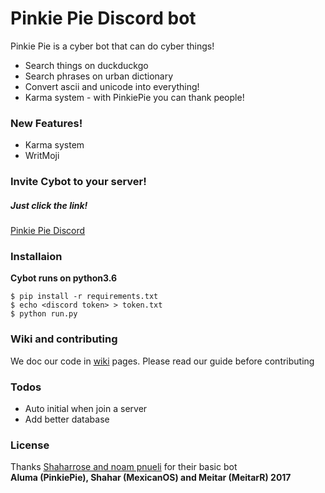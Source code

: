 # Pinkie Pie Discord bot

Pinkie Pie is a cyber bot that can do cyber things!
  - Search things on duckduckgo
  - Search phrases on urban dictionary
  - Convert ascii and unicode into everything!
  - Karma system - with PinkiePie you can thank people!

### New Features!

  - Karma system
  - WritMoji

### Invite Cybot to your server!
##### Just click the link!
[Pinkie Pie Discord](https://discordapp.com/oauth2/authorize?&client_id=342379387997519872&scope=bot&permissions=10)


### Installaion
**Cybot runs on python3.6**
```shell
$ pip install -r requirements.txt
$ echo <discord token> > token.txt
$ python run.py
```

### Wiki and contributing
We doc our code in [wiki](https://github.com/MissLummie/PinkieBot_discord/wiki) pages. Please read our guide before contributing

### Todos
 - Auto initial when join a server
 - Add better database

### License
Thanks [Shaharrose and noam pnueli](https://github.com/shaharrose/ScubilDiscord) for their basic bot\
**Aluma (PinkiePie), Shahar (MexicanOS) and Meitar (MeitarR) 2017**
